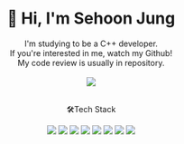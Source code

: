 <div align="center">
  
  <h1>👋 Hi, I'm Sehoon Jung</h1>
  I'm studying to be a C++ developer.<br>
  If you're interested in me, watch my Github!<br>
  My code review is usually in repository.<br><br>

<img src="https://github-readme-stats.vercel.app/api?username=Jsen27&theme=dracula&show_icons=true" />

 
 <br> <!-- 개행  -->
  🛠Tech Stack
  <br>
  
  <img src="https://img.shields.io/badge/C-A8B9CCC?style=flat-square&logo=c&logoColor=white"/>
  <img src="https://img.shields.io/badge/C++-00599C?style=flat-square&logo=cplusplus&logoColor=white"/>
  <img src="https://img.shields.io/badge/Github-181717?style=flat-square&logo=github&logoColor=white"/>
  <img src="https://img.shields.io/badge/UnrealEngine-0E1128?style=flat-square&logo=unrealengine&logoColor=white"/>
  <img src="https://img.shields.io/badge/JavaScript-F7DF1E?style=flat-square&logo=javascript&logoColor=white"/>
  <img src="https://img.shields.io/badge/TypeScript-3178C6?style=flat-square&logo=typescript&logoColor=white"/>
  <img src="https://img.shields.io/badge/Node.js-339933?style=flat-square&logo=nodedotjs&logoColor=white"/>
  <img src="https://img.shields.io/badge/Nest.js-E0234E?style=flat-square&logo=nestjs&logoColor=white"/>


</div>
